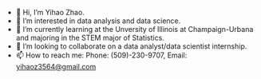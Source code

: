 - 👋 Hi, I’m Yihao Zhao.
- 👀 I’m interested in data analysis and data science.
- 🌱 I’m currently learning at the Unversity of Illinois at Champaign-Urbana and majoring in the STEM major of Statistics.
- 💞️ I’m looking to collaborate on a data analyst/data scientist internship.
- 📫 How to reach me: Phone: (509)-230-9707, Email: yihaoz3564@gmail.com

<!---
YiruihaoZ/YiruihaoZ is a ✨ special ✨ repository because its `README.md` (this file) appears on your GitHub profile.
You can click the Preview link to take a look at your changes.
--->
